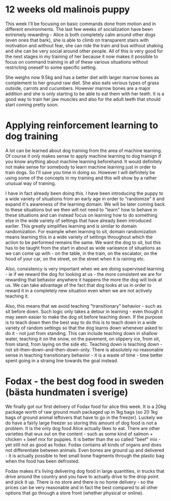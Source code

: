 # 12 weeks old malinois puppy

This week I'll be focusing on basic commands done from motion and in different environments. The last few weeks of socialization have been extremely rewarding - Alice is both completely calm around other dogs (even ones that bark), she is able to climb on transparent stairs with motivation and without fear, she can ride the train and bus without shaking and she can be very social around other people. All of this is very good for the next stages in my training of her because it now makes it possible to focus on command training in all of these various situations without restricting oneself to some specific setting.

She weighs now 9.5kg and has a better diet with larger marrow bones as complement to her ground raw diet. She also eats verious types of grass outside, carrots and cucumbers. However marrow bones are a major addition and she is only starting to be able to eat them with her teeth. It is a good way to train her jaw muscles and also for the adult teeth that should start coming pretty soon. 

# Applying reinforcement learning to dog training
A lot can be learned about dog training from the area of machine learning. Of course it only makes sense to apply machine learning to dog trainign if you know anything about machine learning beforehand. It would definitely not make sense for somebody to learn machine learning just in order to train dogs. So I'll save you time in doing so. However I will definitely be using some of the concepts in my training and this will show by a rather unusual way of training.

I have in fact already been doing this. I have been introducing the puppy to a wide variety of situations from an early age in order to "randomize" it and expand it's awareness of the learning domain. We will be later coming back to these situations but we then will not need to "learn" how to behave in these situations and can instead focus on learning how to do something else in the wide variety of settings that have already been introduced earlier. This greatly simplifies learning and is similar to domain randomization. For example when learning to sit, domain randomization means learning this in a wide variety of settings throughout which the action to be performed remains the same. We want the dog to sit, but this has to be taught from the start in about as wide varieance of situations as we can come up with - on the table, in the train, on the escalator, on the hood of your car, on the street, on the street when it is raining etc. 

Also, consistency is very important when we are doing supervised learning - ie if we reward the dog for looking at us - the more consistent we are for rewarding that behavior anywhere it happens the more the dog will look at us. We can take advantage of the fact that dog looks at us in order to reward it in a completely new situation even when we are not actively teaching it. 

Also, this means that we avoid teaching "transitionary" behavior - such as sit before down. Such logic only takes a detour in learning - even though it may seem easier to make the dog sit before teaching down. If the purpose is to teach down then the best way to do this is to teach down in a wide variety of random settings so that the dog learns down whenever asked to do it - not just from standing. This can include teaching down in shallow water, teaching it on the snow, on the pavement, on slippery ice, from sit, from stand, from laying on the side etc. Teaching down is teaching down - not sit-then-down-and-then-down-only. There is absolutely no reasonable sense in teaching transitionary behavior - it is a waste of time - time better spent going in a straing line towards the goal instead.  

# Fodax - the best dog food in sweden (bästa hundmaten i sverige)
We finally got our first delivery of Fodax food for alice this week. It is a 20kg package worth of raw ground mush packaged up in 1kg bags (so 20 1kg bags of ground animal leftovers that have to go in the freezer). Luckely we do have a fairly large freezer so storing this amount of dog food is not a problem. It is the only dog food Alice actually likes to eat. There are other varieties that wus out on the content - such as some kind of salmon + chicken + beef mix for puppies. It is better than the so called "beef" mix - yet still not as good as fodax. Fodax contains all kinds of organs and does not differentiate between animals. Even bones are ground up and delivered - it is actually possible to feel small bone fragments through the plastic bag when the food has been defrosted.

Fodax makes it's living delivering dog food in large quantities, in trucks that drive around the country and you have to actually drive to the drop point and pick it up. There is no store and there is no home delivery - so the prices can be very reasonable and in fact the best compared to all other options that go through a store front (whether physical or online). 
